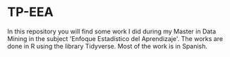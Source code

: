 # TP-EEA

In this repository you will find some work I did during my Master in Data Mining in the subject 'Enfoque Estadístico del Aprendizaje'. The works are done in R using the library Tidyverse. Most of the work is in Spanish.
